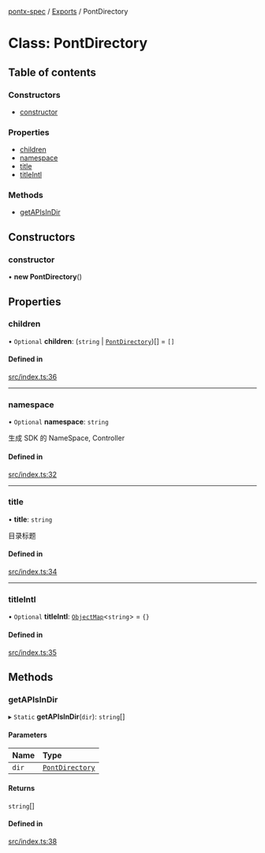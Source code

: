 [pontx-spec](../README.md) / [Exports](../modules.md) / PontDirectory

# Class: PontDirectory

## Table of contents

### Constructors

- [constructor](PontDirectory.md#constructor)

### Properties

- [children](PontDirectory.md#children)
- [namespace](PontDirectory.md#namespace)
- [title](PontDirectory.md#title)
- [titleIntl](PontDirectory.md#titleintl)

### Methods

- [getAPIsInDir](PontDirectory.md#getapisindir)

## Constructors

### constructor

• **new PontDirectory**()

## Properties

### children

• `Optional` **children**: (`string` \| [`PontDirectory`](PontDirectory.md))[] = `[]`

#### Defined in

[src/index.ts:36](https://github.com/pontjs/pontx/blob/647ce3c/packages/pontx-spec/src/index.ts#L36)

___

### namespace

• `Optional` **namespace**: `string`

生成 SDK 的 NameSpace, Controller

#### Defined in

[src/index.ts:32](https://github.com/pontjs/pontx/blob/647ce3c/packages/pontx-spec/src/index.ts#L32)

___

### title

• **title**: `string`

目录标题

#### Defined in

[src/index.ts:34](https://github.com/pontjs/pontx/blob/647ce3c/packages/pontx-spec/src/index.ts#L34)

___

### titleIntl

• `Optional` **titleIntl**: [`ObjectMap`](../modules.md#objectmap)<`string`\> = `{}`

#### Defined in

[src/index.ts:35](https://github.com/pontjs/pontx/blob/647ce3c/packages/pontx-spec/src/index.ts#L35)

## Methods

### getAPIsInDir

▸ `Static` **getAPIsInDir**(`dir`): `string`[]

#### Parameters

| Name | Type |
| :------ | :------ |
| `dir` | [`PontDirectory`](PontDirectory.md) |

#### Returns

`string`[]

#### Defined in

[src/index.ts:38](https://github.com/pontjs/pontx/blob/647ce3c/packages/pontx-spec/src/index.ts#L38)
